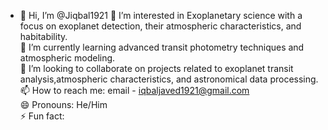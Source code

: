 - 👋 Hi, I’m @Jiqbal1921
👀 I’m interested in Exoplanetary science with a focus on exoplanet detection, their atmospheric characteristics, and habitability.  
🌱 I’m currently learning advanced transit photometry techniques and atmospheric modeling.  
💞️ I’m looking to collaborate on projects related to exoplanet transit analysis,atmospheric characteristics, and astronomical data processing.  
📫 How to reach me: email - iqbaljaved1921@gmail.com  
😄 Pronouns: He/Him  
⚡ Fun fact:

<!---
Jiqbal1921/Jiqbal1921 is a ✨ special ✨ repository because its `README.md` (this file) appears on your GitHub profile.
You can click the Preview link to take a look at your changes.
--->
